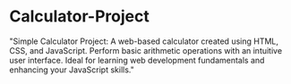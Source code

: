 # Calculator-Project
"Simple Calculator Project: A web-based calculator created using HTML, CSS, and JavaScript. Perform basic arithmetic operations with an intuitive user interface. Ideal for learning web development fundamentals and enhancing your JavaScript skills."
